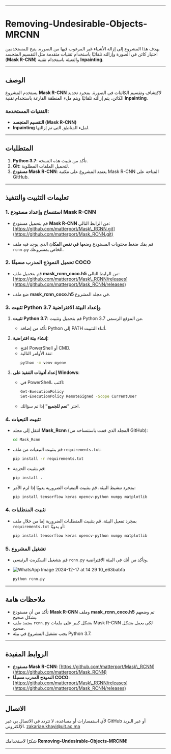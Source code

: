 
---

# Removing-Undesirable-Objects-MRCNN

يهدف هذا المشروع إلى إزالة الأشياء غير المرغوب فيها من الصورة. يتيح للمستخدمين اختيار كائن في الصورة وإزالته تلقائيًا باستخدام تقنيات متقدمة مثل التقسيم المتجسد (**Mask R-CNN**) والتعبئة باستخدام تقنية **Inpainting**.

---

## الوصف

يستخدم المشروع **Mask R-CNN** لاكتشاف وتقسيم الكائنات في الصورة. بمجرد تحديد الكائن، يتم إزالته تلقائيًا ويتم ملء المنطقة الفارغة باستخدام تقنية **Inpainting**.

### التقنيات المستخدمة:

- **التقسيم المتجسد (Mask R-CNN)**
- **Inpainting** لملء المناطق التي تم إزالتها.

---

## المتطلبات

1. **Python 3.7**: تأكد من تثبيت هذه النسخة.
2. **Git**: لتحميل الملفات المطلوبة.
3. **مستودع Mask R-CNN**: يعتمد المشروع على مكتبة Mask R-CNN المتاحة على GitHub.

---

## تعليمات التثبيت والتنفيذ

### 1. استنساخ وإعداد مستودع Mask R-CNN

- قم بتحميل مستودع **Mask R-CNN** من الرابط التالي:
  [https://github.com/matterport/Mask\_RCNN.git](https://github.com/matterport/Mask_RCNN.git)

- قم بفك ضغط محتويات المستودع وضعها **في نفس المكان** الذي يوجد فيه ملف `rcnn.py` الخاص بمشروعك.

### 2. تحميل النموذج المدرب مسبقًا COCO

- قم بتحميل ملف **mask\_rcnn\_coco.h5** من الرابط التالي:
  [https://github.com/matterport/Mask\_RCNN/releases](https://github.com/matterport/Mask_RCNN/releases)

- ضع ملف **mask\_rcnn\_coco.h5** في مجلد المشروع.

### 3. تثبيت Python 3.7 وإعداد البيئة الافتراضية

1. **تثبيت Python 3.7**: قم بتحميل وتثبيت Python 3.7 من الموقع الرسمي.

   - تأكد من إضافة Python إلى PATH أثناء التثبيت.

2. **إنشاء بيئة افتراضية**:

   - افتح PowerShell أو CMD.
   - نفذ الأوامر التالية:
     ```bash
     python -m venv myenv
     ```

3. **إعداد أذونات التنفيذ على Windows**:

   - في PowerShell، اكتب:
     ```bash
     Get-ExecutionPolicy
     Set-ExecutionPolicy RemoteSigned -Scope CurrentUser
     ```
   - اختر **"نعم للجميع"** إذا تم سؤالك.

### 4. تثبيت التبعيات  

- انتقل إلى مجلد **Mask_Rcnn** (المجلد الذي قمت باستنساخه من GitHub):  
  ```bash  
  cd Mask_Rcnn  
  ```  
- قم بتثبيت التبعيات من ملف `requirements.txt`:  
  ```bash  
  pip install -r requirements.txt  
  ```  
- قم بتثبيت الحزمة:  
  ```bash  
  pip install .  
  ```  
- بمجرد تنشيط البيئة، قم بتثبيت التبعيات الضرورية يدويًا إذا لزم الأمر:  
  ```bash  
  pip install tensorflow keras opencv-python numpy matplotlib  
  ```  
### 4. تثبيت المتطلبات

- بمجرد تفعيل البيئة، قم بتثبيت المتطلبات الضرورية إما من خلال ملف `requirements.txt` أو يدويًا:
  ```bash
  pip install tensorflow keras opencv-python numpy matplotlib
  ```

### 5. تشغيل المشروع

- قم بتشغيل السكربت الرئيسي `rcnn.py` وتأكد من أنك في البيئة الافتراضية.
- ![WhatsApp Image 2024-12-17 at 14 29 10_e63babfa](https://github.com/user-attachments/assets/47639c2a-1da7-410a-8e4a-9c2eb04758e2)

  ```bash
  python rcnn.py
  ```

---

## ملاحظات هامة

- تأكد من أن مستودع **Mask R-CNN** وملف **mask\_rcnn\_coco.h5** تم وضعهم بشكل صحيح.
- يعتمد ملف `rcnn.py` بشكل كبير على ملفات Mask R-CNN لكي يعمل بشكل صحيح.
- يجب تشغيل المشروع في بيئة Python 3.7.

---

## الروابط المفيدة

- **مستودع Mask R-CNN**: [https://github.com/matterport/Mask\_RCNN](https://github.com/matterport/Mask_RCNN)
- **النموذج المدرب مسبقًا COCO**: [https://github.com/matterport/Mask\_RCNN/releases](https://github.com/matterport/Mask_RCNN/releases)

---

## الاتصال

لأي استفسارات أو مساعدة، لا تتردد في الاتصال بي عبر GitHub أو عبر البريد الإلكتروني.
zakariae.khayi@uit.ac.ma

---

شكرًا لاستخدامك **Removing-Undesirable-Objects-MRCNN**!

---
